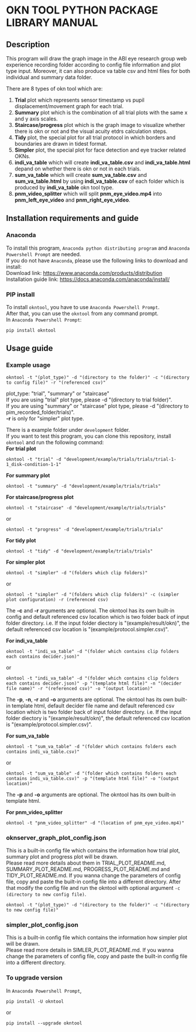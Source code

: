 # OKN TOOL PYTHON PACKAGE LIBRARY MANUAL
## Description
This program will draw the graph image in the ABI eye research group web experience recording folder according to config file information and plot type input. 
Moreover, it can also produce va table csv and html files for both individual and summary data folder.

There are 8 types of okn tool which are:
1.  **Trial** plot which represents sensor timestamp vs pupil displacement/movement graph for each trial.
2.  **Summary** plot which is the combination of all trial plots with the same x and y axis scales.
3.  **Staircase/progress** plot which is the graph image to visualize whether there is okn or not and the visual acuity etdrs calculation steps.
4.  **Tidy** plot, the special plot for all trial protocol in which borders and boundaries are drawn in tidest format.
5.  **Simpler** plot, the special plot for face detection and eye tracker related OKNs.
6.  **indi_va_table** which will create **indi_va_table.csv** and **indi_va_table.html** depand on whether there is okn or not in each trials.
7.  **sum_va_table** which will create **sum_va_table.csv** and **sum_va_table.html** by using **indi_va_table.csv** of each folder which is produced by **indi_va_table** okn tool type.
8.  **pnm_video_splitter** which will split **pnm_eye_video.mp4** into **pnm_left_eye_video** and **pnm_right_eye_video**.  

## Installation requirements and guide
### Anaconda
To install this program, `Anaconda python distributing program` and `Anaconda Powershell Prompt` are needed.  
If you do not have `Anaconda`, please use the following links to download and install:  
Download link: https://www.anaconda.com/products/distribution  
Installation guide link: https://docs.anaconda.com/anaconda/install/  
### PIP install
To install `okntool`, you have to use `Anaconda Powershell Prompt`.  
After that, you can use the `okntool` from any command prompt.  
In `Anaconda Powershell Prompt`:
```
pip install okntool
```  
## Usage guide
### Example usage
```
okntool -t "(plot_type)" -d "(directory to the folder)" -c "(directory to config file)" -r "(referenced csv)"
```
plot_type: "trial", "summary" or "staircase"  
If you are using "trial" plot type, please -d "(directory to trial folder)".  
If you are using "summary" or "staircase" plot type, please -d "(directory to pim_recorded_folder/trials)".  
**-r** is only for "simpler" plot type.  

There is a example folder under `development` folder.  
If you want to test this program, you can clone this repository, install `okntool` and run the following command:  
**For trial plot**
```
okntool -t "trial" -d "development/example/trials/trials/trial-1-1_disk-condition-1-1"
```

**For summary plot**
```
okntool -t "summary" -d "development/example/trials/trials"
```

**For staircase/progress plot**
```
okntool -t "staircase" -d "development/example/trials/trials"
```
or
```
okntool -t "progress" -d "development/example/trials/trials"
```

**For tidy plot**
```
okntool -t "tidy" -d "development/example/trials/trials"
```

**For simpler plot**
```
okntool -t "simpler" -d "(folders which clip folders)"
```
or
```
okntool -t "simpler" -d "(folders which clip folders)" -c (simpler plot configuration) -r (referenced csv)
```
The **-c** and **-r** arguments are optional. The okntool has its own built-in config and default referenced csv location which is two folder back of input folder directory.
i.e. If the input folder diectory is "(example/result/okn)", the default referenced csv location is "(example/protocol.simpler.csv)". 

**For indi_va_table**
```
okntool -t "indi_va_table" -d "(folder which contains clip folders each contains decider.json)"
```
or
```
okntool -t "indi_va_table" -d "(folder which contains clip folders each contains decider.json)" -p "(template html file)" -n "(decider file name)" -r "(referenced csv)" -o "(output location)"
```
The **-p**, **-n**, **-r** and **-o** arguments are optional. The okntool has its own built-in template html, default decider file name and default referenced csv location which is two folder back of input folder directory.
i.e. If the input folder diectory is "(example/result/okn)", the default referenced csv location is "(example/protocol.simpler.csv)".  

**For sum_va_table**
```
okntool -t "sum_va_table" -d "(folder which contains folders each contains indi_va_table.csv)"
```
or
```
okntool -t "sum_va_table" -d "(folder which contains folders each contains indi_va_table.csv)" -p "(template html file)" -o "(output location)"
```
The **-p** and **-o** arguments are optional. The okntool has its own built-in template html.    

**For pnm_video_splitter**
```
okntool -t "pnm_video_splitter" -d "(location of pnm_eye_video.mp4)"
```

### oknserver_graph_plot_config.json
This is a built-in config file which contains the information how trial plot, summary plot and progress plot will be drawn.  
Please read more details about them in TRIAL_PLOT_README.md, SUMMARY_PLOT_README.md, PROGRESS_PLOT_README.md and TIDY_PLOT_README.md.
If you wanna change the parameters of config file, copy and paste the built-in config file into a different directory.
After that modify the config file and run the okntool with optional argument `-c (directory to new config file)`.  
```
okntool -t "(plot_type)" -d "(directory to the folder)" -c "(directory to new config file)"
```

### simpler_plot_config.json
This is a built-in config file which contains the information how simpler plot will be drawn.  
Please read more details in SIMLER_PLOT_README.md.
If you wanna change the parameters of config file, copy and paste the built-in config file into a different directory.

### To upgrade version  
In `Anaconda Powershell Prompt`,
```
pip install -U okntool
```
or
```
pip install --upgrade okntool
```
